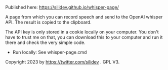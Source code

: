 Published here: https://silidev.github.io/whisper-page/

A page from which you can record speech and send to the OpenAI whisper API. The result is copied to the clipboard.

The API key is only stored in a cookie locally on your computer. You don't have to trust me on that, you can download this to your computer and run it there and check the very simple code.

- Run locally: See whisper-page.cmd

Copyright 2023 by https://twitter.com/silidev . GPL V3.
